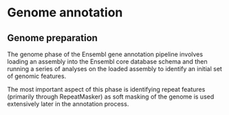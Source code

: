 # Genome annotation

## Genome preparation

The genome phase of the Ensembl gene annotation pipeline involves loading an assembly into the Ensembl core database schema and then running a series of analyses on the loaded assembly to identify an initial set of genomic features.

The most important aspect of this phase is identifying repeat features (primarily through RepeatMasker) as soft masking of the genome is used extensively later in the annotation process.